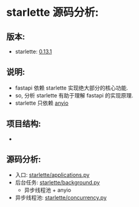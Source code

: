 # starlette 源码分析:

## 版本:

- starlette: [0.13.1 ](https://github.com/encode/starlette/releases/tag/0.31.1)

## 说明:

- fastapi 依赖 starlette 实现绝大部分的核心功能.
- so, 分析 starlette 有助于理解 fastapi 的实现原理.
- starlette 只依赖 [anyio](https://github.com/agronholm/anyio)

## 项目结构:

-

## 源码分析:

- 入口: [starlette/applications.py](starlette-0.31.1/starlette/applications.py)
- 后台任务: [starlette/background.py](starlette-0.31.1/starlette/background.py)
    - 异步线程池 + anyio
- 异步线程池: [starlette/concurrency.py](starlette-0.31.1/starlette/concurrency.py)
